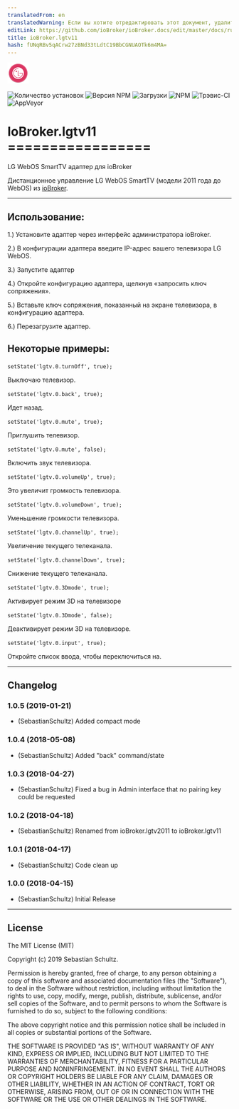 ```yaml
---
translatedFrom: en
translatedWarning: Если вы хотите отредактировать этот документ, удалите поле «translatedFrom», в противном случае этот документ будет снова автоматически переведен
editLink: https://github.com/ioBroker/ioBroker.docs/edit/master/docs/ru/adapterref/iobroker.lgtv11/README.md
title: ioBroker.lgtv11
hash: fUNqRBv5qACrw27zBNd33tLdtC19BbCGNUAOTk6m4MA=
---
```

![логотип](../../../en/adapterref/iobroker.lgtv11/admin/lgtv2011.png)

![Количество установок](http://iobroker.live/badges/lgtv11-stable.svg)
![Версия NPM](http://img.shields.io/npm/v/iobroker.lgtv11.svg)
![Загрузки](https://img.shields.io/npm/dm/iobroker.lgtv11.svg)
![NPM](https://nodei.co/npm/iobroker.lgtv11.png?downloads=true)
![Трэвис-CI](https://travis-ci.org/SebastianSchultz/ioBroker.lgtv11.svg?branch=master)
![AppVeyor](https://ci.appveyor.com/api/projects/status/fwlpfd33mafbivcm/branch/master?svg=true)

# IoBroker.lgtv11 =================
LG WebOS SmartTV адаптер для ioBroker

Дистанционное управление LG WebOS SmartTV (модели 2011 года до WebOS) из [ioBroker](https://www.iobroker.net).

---

## Использование:
1.) Установите адаптер через интерфейс администратора ioBroker.

2.) В конфигурации адаптера введите IP-адрес вашего телевизора LG WebOS.

3.) Запустите адаптер

4.) Откройте конфигурацию адаптера, щелкнув «запросить ключ сопряжения».

5.) Вставьте ключ сопряжения, показанный на экране телевизора, в конфигурацию адаптера.

6.) Перезагрузите адаптер.

## Некоторые примеры:
```setState('lgtv.0.turnOff', true);```

Выключаю телевизор.

```setState('lgtv.0.back', true);```

Идет назад.

```setState('lgtv.0.mute', true);```

Приглушить телевизор.

```setState('lgtv.0.mute', false);```

Включить звук телевизора.

```setState('lgtv.0.volumeUp', true);```

Это увеличит громкость телевизора.

```setState('lgtv.0.volumeDown', true);```

Уменьшение громкости телевизора.

```setState('lgtv.0.channelUp', true);```

Увеличение текущего телеканала.

```setState('lgtv.0.channelDown', true);```

Снижение текущего телеканала.

```setState('lgtv.0.3Dmode', true);```

Активирует режим 3D на телевизоре

```setState('lgtv.0.3Dmode', false);```

Деактивирует режим 3D на телевизоре.

```setState('lgtv.0.input', true);```

Откройте список ввода, чтобы переключиться на.

---

## Changelog

### 1.0.5 (2019-01-21)
* (SebastianSchultz) Added compact mode

### 1.0.4 (2018-05-08)
* (SebastianSchultz) Added "back" command/state

### 1.0.3 (2018-04-27)
* (SebastianSchultz) Fixed a bug in Admin interface that no pairing key could be requested

### 1.0.2 (2018-04-18)
* (SebastianSchultz) Renamed from ioBroker.lgtv2011 to ioBroker.lgtv11

### 1.0.1 (2018-04-17)
* (SebastianSchultz) Code clean up

### 1.0.0 (2018-04-15)
* (SebastianSchultz) Initial Release


---

## License

The MIT License (MIT)

Copyright (c) 2019 Sebastian Schultz.

Permission is hereby granted, free of charge, to any person obtaining a copy
of this software and associated documentation files (the "Software"), to deal
in the Software without restriction, including without limitation the rights
to use, copy, modify, merge, publish, distribute, sublicense, and/or sell
copies of the Software, and to permit persons to whom the Software is
furnished to do so, subject to the following conditions:

The above copyright notice and this permission notice shall be included in
all copies or substantial portions of the Software.

THE SOFTWARE IS PROVIDED "AS IS", WITHOUT WARRANTY OF ANY KIND, EXPRESS OR
IMPLIED, INCLUDING BUT NOT LIMITED TO THE WARRANTIES OF MERCHANTABILITY,
FITNESS FOR A PARTICULAR PURPOSE AND NONINFRINGEMENT. IN NO EVENT SHALL THE
AUTHORS OR COPYRIGHT HOLDERS BE LIABLE FOR ANY CLAIM, DAMAGES OR OTHER
LIABILITY, WHETHER IN AN ACTION OF CONTRACT, TORT OR OTHERWISE, ARISING FROM,
OUT OF OR IN CONNECTION WITH THE SOFTWARE OR THE USE OR OTHER DEALINGS IN
THE SOFTWARE.
